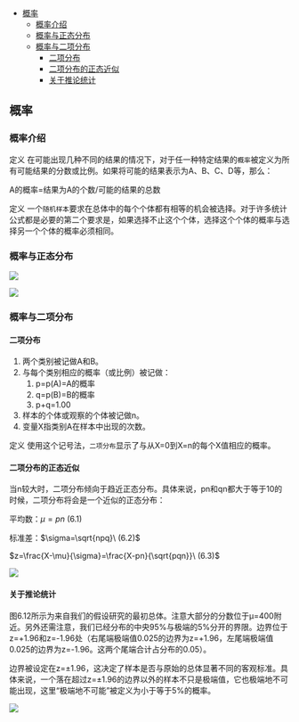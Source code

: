 - [概率](#%e6%a6%82%e7%8e%87)
  - [概率介绍](#%e6%a6%82%e7%8e%87%e4%bb%8b%e7%bb%8d)
  - [概率与正态分布](#%e6%a6%82%e7%8e%87%e4%b8%8e%e6%ad%a3%e6%80%81%e5%88%86%e5%b8%83)
  - [概率与二项分布](#%e6%a6%82%e7%8e%87%e4%b8%8e%e4%ba%8c%e9%a1%b9%e5%88%86%e5%b8%83)
    - [二项分布](#%e4%ba%8c%e9%a1%b9%e5%88%86%e5%b8%83)
    - [二项分布的正态近似](#%e4%ba%8c%e9%a1%b9%e5%88%86%e5%b8%83%e7%9a%84%e6%ad%a3%e6%80%81%e8%bf%91%e4%bc%bc)
    - [关于推论统计](#%e5%85%b3%e4%ba%8e%e6%8e%a8%e8%ae%ba%e7%bb%9f%e8%ae%a1)

## 概率
### 概率介绍
定义 在可能出现几种不同的结果的情况下，对于任一种特定结果的`概率`被定义为所有可能结果的分数或比例。如果将可能的结果表示为A、B、C、D等，那么：

A的概率=结果为A的个数/可能的结果的总数

定义 一个`随机样本`要求在总体中的每个个体都有相等的机会被选择。对于许多统计公式都是必要的第二个要求是，如果选择不止这个个体，选择这个个体的概率与选择另一个个体的概率必须相同。

### 概率与正态分布
![](http://ou8qjsj0m.bkt.clouddn.com//17-10-24/45270270.jpg)

![](http://ou8qjsj0m.bkt.clouddn.com//17-10-24/60378296.jpg)

### 概率与二项分布
#### 二项分布
1. 两个类别被记做A和B。
2. 与每个类别相应的概率（或比例）被记做：
    1. p=p(A)=A的概率
    2. q=p(B)=B的概率
    3. p+q=1.00
3. 样本的个体或观察的个体被记做n。
4. 变量X指类别A在样本中出现的次数。

定义 使用这个记号法，`二项分布`显示了与从X=0到X=n的每个X值相应的概率。

#### 二项分布的正态近似
当n较大时，二项分布倾向于趋近正态分布。具体来说，pn和qn都大于等于10的时候，二项分布将会是一个近似的正态分布：

平均数：$\mu=pn\ (6.1)$

标准差：$\sigma=\sqrt{npq}\ (6.2)$

$z=\frac{X-\mu}{\sigma}=\frac{X-pn}{\sqrt{pqn}}\ (6.3)$

![](http://ou8qjsj0m.bkt.clouddn.com//17-10-24/95038075.jpg)

#### 关于推论统计
图6.12所示为来自我们的假设研究的最初总体。注意大部分的分数位于μ=400附近。另外还需注意，我们已经分布的中央95%与极端的5%分开的界限。边界位于z=+1.96和z=-1.96处（右尾端极端值0.025的边界为z=+1.96，左尾端极端值0.025的边界为z=-1.96。这两个尾端合计占分布的0.05）。

边界被设定在z=±1.96，这决定了样本是否与原始的总体显著不同的客观标准。具体来说，一个落在超过z=±1.96的边界以外的样本不只是极端值，它也极端地不可能出现，这里“极端地不可能”被定义为小于等于5%的概率。

![](http://ou8qjsj0m.bkt.clouddn.com//17-10-24/54475703.jpg)